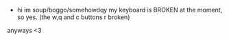 - hi im soup/boggo/somehowdqy
my keyboard is BROKEN at the moment, so yes.
(the w,q and c buttons r broken)

anyways
<3

